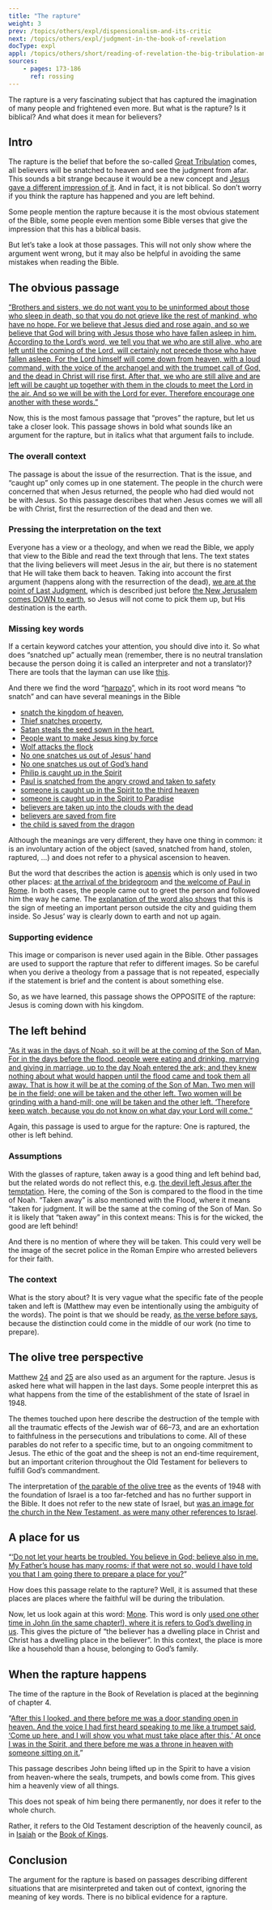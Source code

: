 ```yaml
---
title: "The rapture"
weight: 3
prev: /topics/others/expl/dispensionalism-and-its-critic
next: /topics/others/expl/judgment-in-the-book-of-revelation
docType: expl
appl: /topics/others/short/reading-of-revelation-the-big-tribulation-and-the-rapture
sources: 
    - pages: 173-186
      ref: rossing
---
```


The rapture is a very fascinating subject that has captured the imagination of many people and frightened even more. But what is the rapture? Is it biblical? And what does it mean for believers?

## Intro

<a name="5046"></a>
The rapture is the belief that before the so-called [Great Tribulation](/content/army/expl/the-end-time-and-the-great-tribulation) comes, all believers will be snatched to heaven and see the judgment from afar. This sounds a bit strange because it would be a new concept and [Jesus gave a different impression of it](https://www.bibleserver.com/NIV/Matthew13%3A36-42). And in fact, it is not biblical. So don’t worry if you think the rapture has happened and you are left behind.

Some people mention the rapture because it is the most obvious statement of the Bible, some people even mention some Bible verses that give the impression that this has a biblical basis.

But let’s take a look at those passages. This will not only show where the argument went wrong, but it may also be helpful in avoiding the same mistakes when reading the Bible.

## The obvious passage

<a name="1dba"></a>
[”Brothers and sisters, we do not want you to be uninformed about those who sleep in death, so that you do not grieve like the rest of mankind, who have no hope. For we believe that Jesus died and rose again, and so we believe that God will bring with Jesus those who have fallen asleep in him. According to the Lord’s word, we tell you that we who are still alive, who are left until the coming of the Lord, will certainly not precede those who have fallen asleep. For the Lord himself will come down from heaven, with a loud command, with the voice of the archangel and with the trumpet call of God, and the dead in Christ will rise first. After that, we who are still alive and are left will be caught up together with them in the clouds to meet the Lord in the air. And so we will be with the Lord for ever. Therefore encourage one another with these words.”](https://www.bibleserver.com/NIV/1%20Thessalonians4%3A13-18)

Now, this is the most famous passage that “proves” the rapture, but let us take a closer look. This passage shows in bold what sounds like an argument for the rapture, but in italics what that argument fails to include.

### The overall context

<a name="71ea"></a>
The passage is about the issue of the resurrection. That is the issue, and “caught up” only comes up in one statement. The people in the church were concerned that when Jesus returned, the people who had died would not be with Jesus. So this passage describes that when Jesus comes we will all be with Christ, first the resurrection of the dead and then we.

### Pressing the interpretation on the text

<a name="e236"></a>
Everyone has a view or a theology, and when we read the Bible, we apply that view to the Bible and read the text through that lens. The text states that the living believers will meet Jesus in the air, but there is no statement that He will take them back to heaven. Taking into account the first argument (happens along with the resurrection of the dead), [we are at the point of Last Judgment](https://www.bibleserver.com/NIV/Revelation20%3A13), which is described just before [the New Jerusalem comes DOWN to earth](https://www.bibleserver.com/NIV/Revelation21%3A2), so Jesus will not come to pick them up, but His destination is the earth.

### Missing key words

<a name="7612"></a>
If a certain keyword catches your attention, you should dive into it. So what does “snatched up” actually mean (remember, there is no neutral translation because the person doing it is called an interpreter and not a translator)? There are tools that the layman can use like [this](https://biblehub.com/interlinear/1_thessalonians/4-17.htm).

And there we find the word “[harpazo](https://biblehub.com/greek/726.htm)”, which in its root word means “to snatch” and can have several meanings in the Bible

- [snatch the kingdom of heaven](https://www.bibleserver.com/NIV/Matthew11%3A12),
- [Thief snatches property](https://www.bibleserver.com/NIV/Matthew12%3A29),
- [Satan steals the seed sown in the heart.](https://www.bibleserver.com/NIV/Matthew13%3A19)
- [People want to make Jesus king by force](https://www.bibleserver.com/NIV/John6%3A15)
- [Wolf attacks the flock](https://www.bibleserver.com/NIV/John10%3A12)
- [No one snatches us out of Jesus’ hand](https://www.bibleserver.com/NIV/John10%3A28)
- [No one snatches us out of God’s hand](https://www.bibleserver.com/NIV/John10%3A29)
- [Philip is caught up in the Spirit](https://www.bibleserver.com/NIV/Acts8%3A39)
- [Paul is snatched from the angry crowd and taken to safety](https://www.bibleserver.com/NIV/Acts23%3A10)
- [someone is caught up in the Spirit to the third heaven](https://www.bibleserver.com/NIV/2%20Corinthians12%3A2)
- [someone is caught up in the Spirit to Paradise](https://www.bibleserver.com/NIV/2%20Corinthians12%3A4)
- [believers are taken up into the clouds with the dead](https://www.bibleserver.com/NIV/1%20Thessalonians4%3A17)
- [believers are saved from fire](https://www.bibleserver.com/NIV/Jude23)
- [the child is saved from the dragon](https://www.bibleserver.com/NIV/Revelation12%3A5)

Although the meanings are very different, they have one thing in common: it is an involuntary action of the object (saved, snatched from hand, stolen, raptured, …) and does not refer to a physical ascension to heaven.

But the word that describes the action is [apensis](https://biblehub.com/greek/529.htm) which is only used in two other places: [at the arrival of the bridegroom](https://www.bibleserver.com/NIV/Matthew25%3A6) and [the welcome of Paul in Rome](https://www.bibleserver.com/NIV/Acts28%3A15). In both cases, the people came out to greet the person and followed him the way he came. The [explanation of the word also shows](https://biblehub.com/greek/529.htm) that this is the sign of meeting an important person outside the city and guiding them inside. So Jesus’ way is clearly down to earth and not up again.

### Supporting evidence

<a name="90b4"></a>
This image or comparison is never used again in the Bible. Other passages are used to support the rapture that refer to different images. So be careful when you derive a theology from a passage that is not repeated, especially if the statement is brief and the content is about something else.

So, as we have learned, this passage shows the OPPOSITE of the rapture: Jesus is coming down with his kingdom.

## The left behind

<a name="cdcb"></a>
[“As it was in the days of Noah, so it will be at the coming of the Son of Man. For in the days before the flood, people were eating and drinking, marrying and giving in marriage, up to the day Noah entered the ark; and they knew nothing about what would happen until the flood came and took them all away. That is how it will be at the coming of the Son of Man. Two men will be in the field; one will be taken and the other left. Two women will be grinding with a hand-mill; one will be taken and the other left. ‘Therefore keep watch, because you do not know on what day your Lord will come.”](https://www.bibleserver.com/NIV/Matthew24%3A37-42)

Again, this passage is used to argue for the rapture: One is raptured, the other is left behind.

### Assumptions

<a name="b246"></a>
With the glasses of rapture, taken away is a good thing and left behind bad, but the related words do not reflect this, e.g. [the devil left Jesus after the temptation](https://www.bibleserver.com/NIV/Matthew4%3A11). Here, the coming of the Son is compared to the flood in the time of Noah. “Taken away” is also mentioned with the Flood, where it means “taken for judgment. It will be the same at the coming of the Son of Man. So it is likely that “taken away” in this context means: This is for the wicked, the good are left behind!

And there is no mention of where they will be taken. This could very well be the image of the secret police in the Roman Empire who arrested believers for their faith.

### The context

<a name="0cab"></a>
What is the story about? It is very vague what the specific fate of the people taken and left is (Matthew may even be intentionally using the ambiguity of the words). The point is that we should be ready, [as the verse before says](https://www.bibleserver.com/NIV/Matthew24%3A36), because the distinction could come in the middle of our work (no time to prepare).

## The olive tree perspective

<a name="165b"></a>
Matthew [24](https://www.bibleserver.com/NIV/Matthew24) and [25](https://www.bibleserver.com/NIV/Matthew25) are also used as an argument for the rapture. Jesus is asked here what will happen in the last days. Some people interpret this as what happens from the time of the establishment of the state of Israel in 1948.

The themes touched upon here describe the destruction of the temple with all the traumatic effects of the Jewish war of 66–73, and are an exhortation to faithfulness in the persecutions and tribulations to come. All of these parables do not refer to a specific time, but to an ongoing commitment to Jesus. The ethic of the goat and the sheep is not an end-time requirement, but an important criterion throughout the Old Testament for believers to fulfill God’s commandment.

The interpretation of [the parable of the olive tree](https://www.bibleserver.com/NIV/Matthew24%3A32) as the events of 1948 with the foundation of Israel is a too far-fetched and has no further support in the Bible. It does not refer to the new state of Israel, but [was an image for the church in the New Testament, as were many other references to Israel](/background/israel/expl/the-church-is-part-of-israel).

## A place for us

<a name="11c1"></a>
“[‘Do not let your hearts be troubled. You believe in God; believe also in me. My Father’s house has many rooms; if that were not so, would I have told you that I am going there to prepare a place for you?](https://www.bibleserver.com/NIV/John14%3A1-2)”

How does this passage relate to the rapture? Well, it is assumed that these places are places where the faithful will be during the tribulation.

Now, let us look again at this word: [Mone](https://biblehub.com/greek/3438.htm). This word is only [used one other time in John (in the same chapter!), where it is refers to God’s dwelling in us](https://www.bibleserver.com/NIV/John14%3A23). This gives the picture of “the believer has a dwelling place in Christ and Christ has a dwelling place in the believer”. In this context, the place is more like a household than a house, belonging to God’s family.

## When the rapture happens

<a name="d1b5"></a>
The time of the rapture in the Book of Revelation is placed at the beginning of chapter 4.

“[After this I looked, and there before me was a door standing open in heaven. And the voice I had first heard speaking to me like a trumpet said, ‘Come up here, and I will show you what must take place after this.’ At once I was in the Spirit, and there before me was a throne in heaven with someone sitting on it.](https://www.bibleserver.com/NIV/Revelation4%3A1-2)”

This passage describes John being lifted up in the Spirit to have a vision from heaven-where the seals, trumpets, and bowls come from. This gives him a heavenly view of all things.

This does not speak of him being there permanently, nor does it refer to the whole church.

Rather, it refers to the Old Testament description of the heavenly council, as in [Isaiah](https://www.bibleserver.com/NIV/Isaiah6%3A1-13) or the [Book of Kings](https://www.bibleserver.com/NIV/1%20Kings22%3A19-23).

## Conclusion

<a name="5a06"></a>
The argument for the rapture is based on passages describing different situations that are misinterpreted and taken out of context, ignoring the meaning of key words. There is no biblical evidence for a rapture.
